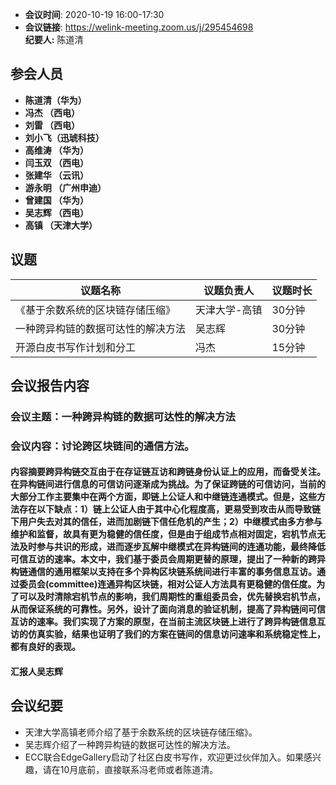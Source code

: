 -  **会议时间**: 2020-10-19  16:00-17:30
-  **会议链接**: https://welink-meeting.zoom.us/j/295454698      
**纪要人:** 陈道清  

## 参会人员
-  **陈道清（华为）** 
-  **冯杰  （西电）**   
-  **刘雷  （西电）**
-  **刘小飞（迅琥科技）**  
-  **高维涛 （华为）**  
-  **闫玉双 （西电）**  
-  **张建华 （云讯）**  
-  **游永明 （广州申迪）**   
-  **曾建国 （华为）**  
-  **吴志辉 （西电）**
-  **高镇   （天津大学）**
  
## 议题

议题名称 | 议题负责人  | 议题时长
---- | ----  |   ---- 
《基于余数系统的区块链存储压缩》 | 天津大学-高镇 | 30分钟 
一种跨异构链的数据可达性的解决方法 | 吴志辉 | 30分钟
开源白皮书写作计划和分工 |  冯杰 | 15分钟

## 会议报告内容  
### 会议主题：一种跨异构链的数据可达性的解决方法
### 会议内容：讨论跨区块链间的通信方法。
#### 内容摘要跨异构链交互由于在存证链互访和跨链身份认证上的应用，而备受关注。在异构链间进行信息的可信访问逐渐成为挑战。为了保证跨链的可信访问，当前的大部分工作主要集中在两个方面，即**链上公证人**和**中继链连通**模式。但是，这些方法存在以下缺点：1）链上公证人由于其中心化程度高，更易受到攻击从而导致链下用户失去对其的信任，进而加剧链下信任危机的产生；2）中继模式由多方参与维护和监督，故具有更为稳健的信任度，但是由于组成节点相对固定，宕机节点无法及时参与共识的形成，进而逐步瓦解中继模式在异构链间的连通功能，最终降低可信互访的速率。本文中，我们基于委员会周期更替的原理，提出了一种新的跨异构链通信的通用框架以支持在多个异构区块链系统间进行丰富的事务信息互访。通过委员会(committee)连通异构区块链，相对公证人方法具有更稳健的信任度。为了可以及时清除宕机节点的影响，我们周期性的重组委员会，优先替换宕机节点，从而保证系统的可靠性。另外，设计了面向消息的验证机制，提高了异构链间可信互访的速率。我们实现了方案的原型，在当前主流区块链上进行了跨异构链信息互访的仿真实验，结果也证明了我们的方案在链间的信息访问速率和系统稳定性上，都有良好的表现。
#### 汇报人吴志辉


## 会议纪要
- 天津大学高镇老师介绍了基于余数系统的区块链存储压缩》。
- 吴志辉介绍了一种跨异构链的数据可达性的解决方法。
- ECC联合EdgeGallery启动了社区白皮书写作，欢迎更过伙伴加入。如果感兴趣，请在10月底前，直接联系冯老师或者陈道清。  